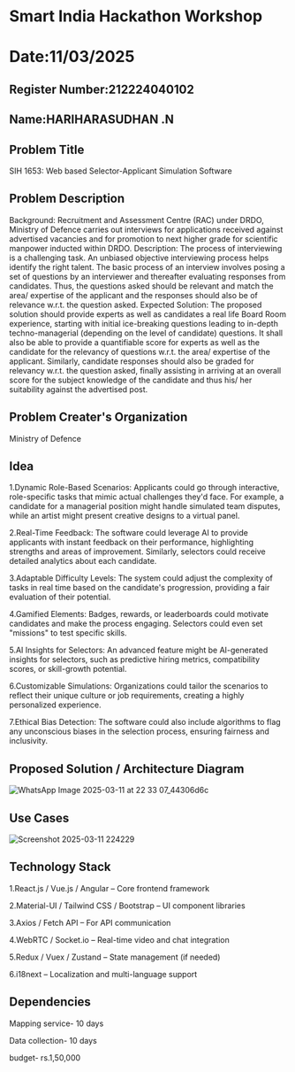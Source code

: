 # Smart India Hackathon Workshop
# Date:11/03/2025
## Register Number:212224040102
## Name:HARIHARASUDHAN .N
## Problem Title
SIH 1653: Web based Selector-Applicant Simulation Software
## Problem Description
Background: Recruitment and Assessment Centre (RAC) under DRDO, Ministry of Defence carries out interviews for applications received against advertised vacancies and for promotion to next higher grade for scientific manpower inducted within DRDO. Description: The process of interviewing is a challenging task. An unbiased objective interviewing process helps identify the right talent. The basic process of an interview involves posing a set of questions by an interviewer and thereafter evaluating responses from candidates. Thus, the questions asked should be relevant and match the area/ expertise of the applicant and the responses should also be of relevance w.r.t. the question asked. Expected Solution: The proposed solution should provide experts as well as candidates a real life Board Room experience, starting with initial ice-breaking questions leading to in-depth techno-managerial (depending on the level of candidate) questions. It shall also be able to provide a quantifiable score for experts as well as the candidate for the relevancy of questions w.r.t. the area/ expertise of the applicant. Similarly, candidate responses should also be graded for relevancy w.r.t. the question asked, finally assisting in arriving at an overall score for the subject knowledge of the candidate and thus his/ her suitability against the advertised post.

## Problem Creater's Organization
Ministry of Defence

## Idea
1.Dynamic Role-Based Scenarios: Applicants could go through interactive, role-specific tasks that mimic actual challenges they'd face. For example, a candidate for a managerial position might handle simulated team disputes, while an artist might present creative designs to a virtual panel.

2.Real-Time Feedback: The software could leverage AI to provide applicants with instant feedback on their performance, highlighting strengths and areas of improvement. Similarly, selectors could receive detailed analytics about each candidate.

3.Adaptable Difficulty Levels: The system could adjust the complexity of tasks in real time based on the candidate's progression, providing a fair evaluation of their potential.

4.Gamified Elements: Badges, rewards, or leaderboards could motivate candidates and make the process engaging. Selectors could even set "missions" to test specific skills.

5.AI Insights for Selectors: An advanced feature might be AI-generated insights for selectors, such as predictive hiring metrics, compatibility scores, or skill-growth potential.

6.Customizable Simulations: Organizations could tailor the scenarios to reflect their unique culture or job requirements, creating a highly personalized experience.

7.Ethical Bias Detection: The software could also include algorithms to flag any unconscious biases in the selection process, ensuring fairness and inclusivity.

## Proposed Solution / Architecture Diagram

![WhatsApp Image 2025-03-11 at 22 33 07_44306d6c](https://github.com/user-attachments/assets/c9a26616-b3ba-4d95-9a99-06a161363723)

## Use Cases
![Screenshot 2025-03-11 224229](https://github.com/user-attachments/assets/3bb57f01-4ff1-4f32-937d-36373578b915)


## Technology Stack
1.React.js / Vue.js / Angular – Core frontend framework

2.Material-UI / Tailwind CSS / Bootstrap – UI component libraries

3.Axios / Fetch API – For API communication

4.WebRTC / Socket.io – Real-time video and chat integration

5.Redux / Vuex / Zustand – State management (if needed)

6.i18next – Localization and multi-language support

## Dependencies
Mapping service- 10 days

Data collection- 10 days

budget- rs.1,50,000
